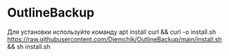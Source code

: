 # OutlineBackup
Для установки используйте команду 
    apt install curl && curl -o install.sh https://raw.githubusercontent.com/Djemchik/OutlineBackup/main/install.sh && sh install.sh
